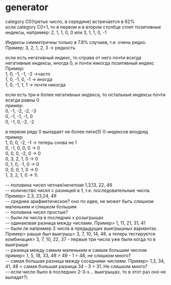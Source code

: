 # generator

category C0(третье число, в середине) встречается в 62%\
если category C0=1, то в первом и в втором столбце стоят позитивные индексы, например:
2, 1, 1, 0, 0 или 3, 1, 1, 0, -1

Индексы симметричны только в 7.8% случаев, т.е. очень редко.\
 Пример: 3, 2, 1, 2, 3 -> редкость
 
 если есть негативный индекс, то справа от него почти всегда негативные индексы, иногда 0, и почти никогда позитивный индекс\
 Пример:\
   1, 0, -1, -1, -2 ->часто\
   1, 0, -1, 0, -1 -> иногда\
   1, 0, -1, 1, 1 -> почти никогда
   
   если есть три и более негативных индекса, то остальные индексы почти всегда равны 0\
   пример:\
   0, -1, -2, -2, -3\
   0, -1, -1, -1, 0\
   0, -1, 0, -2, -2   

в первом ряду 0 выпадает не более пяти(5) 0-индексов вподряд\
пример:\
1, 0, 0, -2, -1 -> теперь снова не 1\
0, -1, 0, 0, 0 -> 0\
0, 0, 0, -2, 0 -> 0\
0, 3, 2, 1, 0 -> 0\
0, 1, 0, -1, 0 -> 0\
0, 0, 0, 1, 0 -> 0\
1, 3, 2, 1, 0 -> 1\


-- половина чисел четная/нечетная 1,3,13, 22, 46\
-- количество чисел с разницей в 1, т.е. последовательные числа. Пример> 2,3, 23,24, 49\
-- среднее арифметическое? оно по идее, не может быть слишком маленьким и слишком большим\
-- половина чисел простые?\
-- были ли числа в последних х розыгрышах\
-- одинаковая разница между числами. Пример> 1, 11, 21, 31, 41\
-- были ли например 3 числа в предыдущих выигрышных вариантах. Пример> раьше был выигрыш> 3, 7, 10, 14, 48. а теперь тестируется комбинация> 3, 7, 10, 22, 37 - первые три числа уже были когда то в выигрыше\
-- разница между самым маленьким и самым большим числом пример> 1, 5, 18, 33, 49 > 49 - 1 = 48, не слишком много?\
-- самая большая разница между соседними числами. Пример> 1,3, 34, 41, 48 > самая большая разница 34 - 3 = 31. Не слишком много?\
-- если число было в последних 2-3-х... выигрышах, то в этот раз оно не выпадет?\

